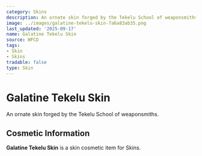 ```yaml
---
category: Skins
description: An ornate skin forged by the Tekelu School of weaponsmiths.
image: ../images/galatine-tekelu-skin-7a6a83ab35.png
last_updated: '2025-09-17'
name: Galatine Tekelu Skin
source: WFCD
tags:
- Skin
- Skins
tradable: false
type: Skin
---
```


# Galatine Tekelu Skin

An ornate skin forged by the Tekelu School of weaponsmiths.

## Cosmetic Information

**Galatine Tekelu Skin** is a skin cosmetic item for Skins.

